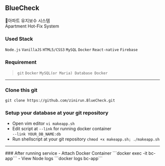 ## BlueCheck
🔨아파트 유지보수 시스템  
Apartment Hot-Fix System

### Used Stack
`Node.js` `VanillaJS` `HTML5/CSS3` `MySQL` `Docker` `React-native` `Firebase`

### Requirement
> `git` `Docker` `MySQL(or Maria) Database Docker`
<hr>

### Clone this git
```git clone https://github.com/zinirun.BlueCheck.git```

### Setup your database at your git repository
- Open vim editor 
```vi makeapp.sh```  
- Edit script at `--link` for running docker container  
```--link YOUR_DB_NAME:db```
- Run shellscript at your git repository
```chmod +x makeapp.sh; ./makeapp.sh```
<hr>
### After running service
- Attach Docker Container
```docker exec -it bc-app```
- View Node logs
```docker logs bc-app```
